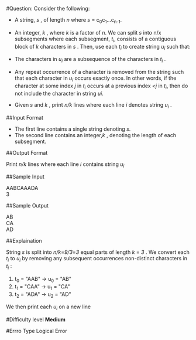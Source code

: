 #Question:
Consider the following:

* A string, _s_ , of length _n_ where _s_ = c<sub>0</sub>c<sub>1</sub>...c<sub>n-1</sub>.
* An integer, _k_ , where _k_ is a factor of _n_.
We can split _s_ into n/x subsegments where each subsegment, _t<sub>i</sub>_, consists of a contiguous block of _k_ characters in _s_ . Then, use each _t<sub>i</sub>_ to create string  _u<sub>i</sub>_ such that:

* The characters in  _u<sub>i</sub>_ are a subsequence of the characters in _t<sub>i</sub>_ .

* Any repeat occurrence of a character is removed from the string such that each character in _u<sub>i</sub>_ occurs exactly once. In other words, if the character at some index _j_ in _t<sub>i</sub>_ occurs at a previous index _<j_  in _t<sub>i</sub>_, then do not include the character in string _u<usb>i</sub>_.

* Given _s_ and _k_ , print _n/k_ lines where each line _i_ denotes string _u<sub>i</sub>_ .

##Input Format

* The first line contains a single string denoting _s_.
* The second line contains an integer,_k_ , denoting the length of each subsegment.

##Output Format

Print _n/k_ lines where each line _i_ contains string _u<sub>i</sub>_

##Sample Input

AABCAAADA <br>
3   

##Sample Output

AB <br>
CA <br>
AD <br>

##Explaination

String _s_ is split into _n/k_=_9/3_=_3_  equal parts of length _k_ = _3_ . We convert each _t<sub>i</sub>_ to _u<sub>i<sub>_ by removing any subsequent occurrences non-distinct characters in _t<sub>i</sub>_ :

1. t<sub>0</sub> = "AAB" -> u<sub>0</sub> = "AB" <br>
2. t<sub>1</sub> = "CAA" -> u<sub>1</sub> = "CA" <br>
3. t<sub>2</sub> = "ADA" -> u<sub>2</sub> = "AD" <br>

We then print each _u<sub>i</sub>_ on a new line

#Difficulty level
__Medium__

#Errro Type
Logical Error

